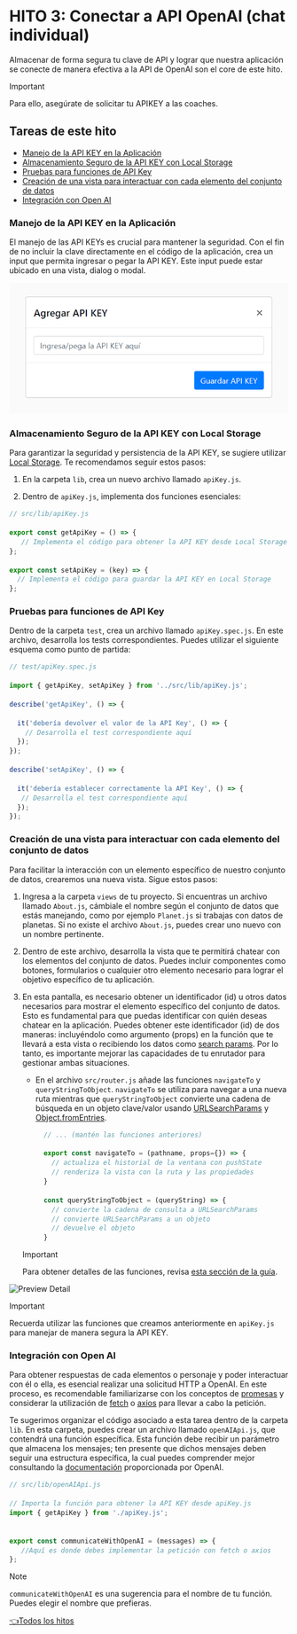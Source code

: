 # **HITO 3:** Conectar a API OpenAI (chat individual)

Almacenar de forma segura tu clave de API y lograr que nuestra aplicación se
conecte de manera efectiva a la API de OpenAI son el core de este hito.
<!-- Este es un tip de Github Pages, https://github.com/orgs/community/discussions/16925 -->
> [!IMPORTANT]
> Para ello, asegúrate de solicitar tu APIKEY a las coaches.

## Tareas de este hito

- [Manejo de la API KEY en la Aplicación](#manejo-de-la-api-key-en-la-aplicación)
- [Almacenamiento Seguro de la API KEY con Local Storage](#almacenamiento-seguro-de-la-api-key-con-local-storage)
- [Pruebas para funciones de API Key](#pruebas-para-funciones-de-api-key)
- [Creación de una vista para interactuar con cada elemento del conjunto de datos](#creación-de-una-vista-para-interactuar-con-cada-elemento-del-conjunto-de-datos)
- [Integración con Open AI](#integración-con-open-ai)

### Manejo de la API KEY en la Aplicación

El manejo de las API KEYs es crucial para mantener la seguridad.
Con el fin de no incluir la clave directamente en el código de la aplicación,
crea un input que permita ingresar o pegar la API KEY.
Este input puede estar ubicado en una vista,
dialog o modal.

![Preview apiKey](./assets/previewApiKey.png)

### Almacenamiento Seguro de la API KEY con Local Storage

Para garantizar la seguridad y persistencia de la
API KEY, se sugiere utilizar [Local Storage](https://developer.mozilla.org/es/docs/Web/API/Window/localStorage).
Te recomendamos seguir estos pasos:

1. En la carpeta `lib`, crea un nuevo archivo llamado `apiKey.js`.

2. Dentro de `apiKey.js`, implementa dos funciones esenciales:

```js
// src/lib/apiKey.js

export const getApiKey = () => {
   // Implementa el código para obtener la API KEY desde Local Storage
};

export const setApiKey = (key) => {
  // Implementa el código para guardar la API KEY en Local Storage
};
```

### Pruebas para funciones de API Key

Dentro de la carpeta `test`, crea un archivo llamado
`apiKey.spec.js`. En este archivo, desarrolla los
tests correspondientes. Puedes utilizar el siguiente
esquema como punto de partida:

``` js
// test/apiKey.spec.js

import { getApiKey, setApiKey } from '../src/lib/apiKey.js';

describe('getApiKey', () => {

  it('debería devolver el valor de la API Key', () => {
    // Desarrolla el test correspondiente aquí
  });
});

describe('setApiKey', () => {

  it('debería establecer correctamente la API Key', () => {
   // Desarrolla el test correspondiente aquí
  });
});

```

### Creación de una vista para interactuar con cada elemento del conjunto de datos

Para facilitar la interacción con un elemento específico de nuestro
conjunto de datos, crearemos una nueva vista. Sigue estos pasos:

1. Ingresa a la carpeta `views` de tu proyecto.
Si encuentras un archivo llamado `About.js`,
cámbiale el nombre según el conjunto de datos
que estás manejando, como por ejemplo `Planet.js`
si trabajas con datos de planetas.
Si no existe el archivo `About.js`,
puedes crear uno nuevo con un nombre pertinente.

2. Dentro de este archivo, desarrolla la vista que te permitirá chatear
con los elementos del conjunto de datos. Puedes incluir componentes como botones,
formularios o cualquier otro elemento necesario para lograr el objetivo específico
de tu aplicación.

3. En esta pantalla, es necesario obtener un identificador (id)
u otros datos necesarios para mostrar el elemento específico del conjunto
de datos. Esto es fundamental para que puedas
identificar con quién deseas chatear en la aplicación.
Puedes obtener este identificador (id) de dos maneras:
incluyéndolo como argumento (props) en la función que te llevará
a esta vista o recibiendo los datos como
[search params](https://developer.mozilla.org/es/docs/Web/API/URLSearchParams).
Por lo tanto, es importante mejorar las capacidades de tu
enrutador para gestionar ambas situaciones.

    - En el archivo `src/router.js` añade las funciones
    `navigateTo` y `queryStringToObject`.
    `navigateTo` se utiliza para navegar a una nueva ruta mientras que
    `queryStringToObject` convierte una cadena de búsqueda en un
    objeto clave/valor usando
    [URLSearchParams](https://developer.mozilla.org/es/docs/Web/API/URLSearchParams) y
    [Object.fromEntries](https://developer.mozilla.org/es/docs/Web/JavaScript/Reference/Global_Objects/Object/entries).

      ```js
        // ... (mantén las funciones anteriores)

        export const navigateTo = (pathname, props={}) => {
          // actualiza el historial de la ventana con pushState
          // renderiza la vista con la ruta y las propiedades
        }

        const queryStringToObject = (queryString) => {
          // convierte la cadena de consulta a URLSearchParams
          // convierte URLSearchParams a un objeto
          // devuelve el objeto
        }
      ```

    > [!IMPORTANT]
    > Para obtener detalles de las funciones, revisa
    > [esta sección de la guía](https://github.com/Laboratoria/guide-router/tree/guide-v1?tab=readme-ov-file#api-de-router-b%C3%A1sico).
    >

![Preview Detail](./assets/previewDetail.gif)

> [!IMPORTANT]
> Recuerda utilizar las funciones que creamos anteriormente en `apiKey.js`
para manejar de manera segura la API KEY.

### Integración con Open AI

Para obtener respuestas de cada elementos o personaje y poder interactuar
con él o ella, es esencial realizar una solicitud HTTP a OpenAI.
En este proceso, es recomendable familiarizarse con los conceptos de
[promesas](https://curriculum.laboratoria.la/es/topics/javascript/async/promises)
y considerar la utilización de
[fetch](https://developer.mozilla.org/es/docs/Web/API/Fetch_API/Using_Fetch)
o [axios](https://axios-http.com/docs/intro)
para llevar a cabo la petición.

Te sugerimos organizar el código asociado a esta tarea dentro de la carpeta `lib`.
En esta carpeta, puedes crear un archivo llamado `openAIApi.js`,
que contendrá una función específica. Esta función debe recibir un parámetro
que almacena los mensajes; ten presente que dichos mensajes deben seguir una
estructura específica, la cual puedes comprender mejor consultando la
[documentación](https://platform.openai.com/docs/api-reference/chat/create)
proporcionada por OpenAI.

```js
// src/lib/openAIApi.js

// Importa la función para obtener la API KEY desde apiKey.js
import { getApiKey } from './apiKey.js';


export const communicateWithOpenAI = (messages) => {
   //Aquí es donde debes implementar la petición con fetch o axios
};

```

> [!NOTE]
> `communicateWithOpenAI` es una sugerencia para el nombre
de tu función. Puedes elegir el nombre que prefieras.

[👈Todos los hitos](../README.md#6-hitos)
